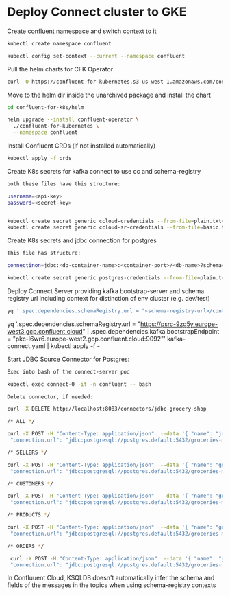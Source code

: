 # Deploy Connect cluster to GKE

Create confluent namespace and switch context to it

```sh
kubectl create namespace confluent

kubectl config set-context --current --namespace confluent
```


Pull the helm charts for CFK Operator 
```sh
curl -O https://confluent-for-kubernetes.s3-us-west-1.amazonaws.com/confluent-for-kubernetes-2.4.1.tar.gz
```

Move to the helm dir inside the unarchived package and install the chart

```sh
cd confluent-for-k8s/helm

helm upgrade --install confluent-operator \
  ./confluent-for-kubernetes \
  --namespace confluent
```

Install Confluent CRDs (if not installed automatically)

```sh
kubectl apply -f crds
```

Create K8s secrets for kafka connect to use cc and schema-registry

```sh 
both these files have this structure: 

username=<api-key>
password=<secret-key>


kubectl create secret generic ccloud-credentials --from-file=plain.txt=ccloud-connect-credentials.txt
kubectl create secret generic ccloud-sr-credentials --from-file=basic.txt=ccloud-sr-credentials.txt
```

Create K8s secrets and jdbc connection for postgres
```sh
This file has structure: 

connectinon=jdbc:<db-container-name>:<container-port>/<db-name>?schema=<schema-name>&user=<username>&password=<password>

kubectl create secret generic postgres-credentials --from-file=plain.txt=postgres-creds.txt
```

Deploy Connect Server providing kafka bootstrap-server and schema registry url including context for distinction of env cluster (e.g. dev/test)
```sh 
yq '.spec.dependencies.schemaRegistry.url = "<schema-registry-url>/contexts/[.dev|.test|prd]" | .spec.dependencies.kafka.bootstrapEndpoint = "<kafka-bootstrap-server>"' kafka-connect.yaml | kubectl apply -f -
```

yq '.spec.dependencies.schemaRegistry.url = "https://psrc-9zg5y.europe-west3.gcp.confluent.cloud" | .spec.dependencies.kafka.bootstrapEndpoint = "pkc-l6wr6.europe-west2.gcp.confluent.cloud:9092"' kafka-connect.yaml | kubectl apply -f -



Start JDBC Source Connector for Postgres: 

```sh
Exec into bash of the connect-server pod 

kubectl exec connect-0 -it -n confluent -- bash

Delete connector, if needed: 

curl -X DELETE http://localhost:8083/connectors/jdbc-grocery-shop

/* ALL */

curl -X POST -H "Content-Type: application/json"  --data '{ "name": "jdbc-grocery-shop", "config": { "connector.class": "io.confluent.connect.jdbc.JdbcSourceConnector", 
 "connection.url": "jdbc:postgresql://postgres.default:5432/groceries-mp-db?schema=grocery_shop&user=appuser&password=$7r0ngp4$$word4pp", "schema.pattern": "grocery_shop", "catalog.pattern": "grocery_shop", "table.whitelist": "sellers,customers,products,orders", "tables": "sellers,customers,products,orders", "mode": "timestamp", "timestamp.column.name":"last_update_time", "topic.prefix": "postgres.grocery_shop.", "transforms": "ValueToKey,extractField", "transforms.ValueToKey.type": "org.apache.kafka.connect.transforms.ValueToKey","transforms.ValueToKey.fields": "id", "transforms.extractField.type": "org.apache.kafka.connect.transforms.ExtractField$Key", "transforms.extractField.field": "id"} }'  http://localhost:8083/connectors/

/* SELLERS */

curl -X POST -H "Content-Type: application/json"  --data '{ "name": "grocery-shop-sellers", "config": { "connector.class": "io.confluent.connect.jdbc.JdbcSourceConnector", 
 "connection.url": "jdbc:postgresql://postgres.default:5432/groceries-mp-db?schema=grocery_shop&user=appuser&password=$7r0ngp4$$word4pp", "schema.pattern": "grocery_shop", "catalog.pattern": "grocery_shop", "table.whitelist": "sellers", "tables": "sellers", "mode": "timestamp", "timestamp.column.name":"last_update_time", "topic.prefix": "postgres.grocery_shop.", "task.max": "1" } }'  http://localhost:8083/connectors/

/* CUSTOMERS */

curl -X POST -H "Content-Type: application/json"  --data '{ "name": "grocery-shop-customers", "config": { "connector.class": "io.confluent.connect.jdbc.JdbcSourceConnector", 
 "connection.url": "jdbc:postgresql://postgres.default:5432/groceries-mp-db?schema=grocery_shop&user=appuser&password=$7r0ngp4$$word4pp", "schema.pattern": "grocery_shop", "catalog.pattern": "grocery_shop", "table.whitelist": "customers", "tables": "customers", "mode": "timestamp", "timestamp.column.name":"last_update_time", "topic.prefix": "postgres.grocery_shop.", "task.max": "1" } }'  http://localhost:8083/connectors/

/* PRODUCTS */

curl -X POST -H "Content-Type: application/json"  --data '{ "name": "grocery-shop-products", "config": { "connector.class": "io.confluent.connect.jdbc.JdbcSourceConnector", 
 "connection.url": "jdbc:postgresql://postgres.default:5432/groceries-mp-db?schema=grocery_shop&user=appuser&password=$7r0ngp4$$word4pp", "schema.pattern": "grocery_shop", "catalog.pattern": "grocery_shop", "table.whitelist": "products", "tables": "products", "mode": "timestamp", "timestamp.column.name":"last_update_time", "topic.prefix": "postgres.grocery_shop.", "task.max": "1" } }'  http://localhost:8083/connectors/

/* ORDERS */

 curl -X POST -H "Content-Type: application/json"  --data '{ "name": "grocery-shop-orders", "config": { "connector.class": "io.confluent.connect.jdbc.JdbcSourceConnector", 
 "connection.url": "jdbc:postgresql://postgres.default:5432/groceries-mp-db?schema=grocery_shop&user=appuser&password=$7r0ngp4$$word4pp", "schema.pattern": "grocery_shop", "catalog.pattern": "grocery_shop", "table.whitelist": "orders", "tables": "orders", "mode": "timestamp", "timestamp.column.name":"last_update_time","topic.prefix": "postgres.grocery_shop.", "task.max": "1" } }'  http://localhost:8083/connectors/

```


In Confluuent Cloud, KSQLDB doesn't automatically infer the schema and fields of the messages in the topics when using schema-registry contexts

